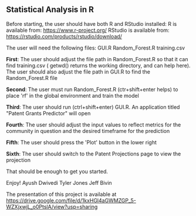 ## Statistical Analysis in R

Before starting, the user should have both R and RStudio installed:
R is available from: https://www.r-project.org/
RStudio is available from: https://rstudio.com/products/rstudio/download/

The user will need the following files:
GUI.R
Random_Forest.R
training.csv

**First**: The user should adjust the file path in Random_Forest.R so that it can find training.csv ( getwd() returns the working directory, and can help here). The user should also adjust the file path in GUI.R to find the Random_Forest.R file

**Second**: The user must run Random_Forest.R (ctr+shift+enter helps) to place 'rf' in the global environment and train the model

**Third**: The user should run (ctrl+shift+enter) GUI.R. An application titled "Patent Grants Predictor" will open

**Fourth**: The user should adjust the input values to reflect metrics for the community in question and the desired timeframe for the prediction

**Fifth**: The user should press the 'Plot' button in the lower right

**Sixth**: The user should switch to the Patent Projections page to view the projection

That should be enough to get you started.

Enjoy!
Ayush Dwivedi
Tyler Jones
Jeff Bivin

The presentation of this project is available at https://drive.google.com/file/d/1kxHGl4aGWMZGP_5-WZXjxwjL_o0PtslA/view?usp=sharing
